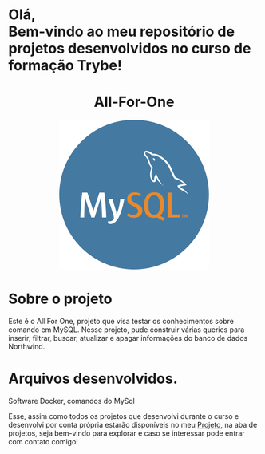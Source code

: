 <h1>Olá, <br/>
Bem-vindo ao meu repositório de projetos desenvolvidos no curso de formação Trybe!</h1>


<h1 align='center' id='Título-e-Imagem-de-capa'>All-For-One</h1>

<p align='center'>
<img src='./mysql.png' width="300" heigth="300"/>
</p>

<h1>Sobre o projeto</h1>

<p>Este é o All For One, projeto que visa testar os conhecimentos sobre comando em MySQL. Nesse projeto, pude construir várias queries para  inserir, filtrar, buscar, atualizar e apagar informações do banco de dados Northwind.</p>

<h1>Arquivos desenvolvidos.</h1>

<p>Software Docker, comandos do MySql</p>

<p>Esse, assim como todos os projetos que desenvolvi durante o curso e desenvolvi por conta própria estarão disponíveis no meu <a href="https://franciellem.vercel.app/" target="_blanck">Projeto</a>, na aba de projetos, seja bem-vindo para explorar e caso se interessar pode entrar com contato comigo!</p>
